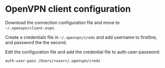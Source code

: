# OpenVPN client configuration

Download the connection configuration file and move to `~/.openvpn/client.ovpn`.

Create a credentials file in `~/.openvpn/creds` and add username to firstline, and password the the second.

Edit the configuration file and add the credential file to auth-user-password:

```shell
auth-user-pass /Users/<user>/.openvpn/creds
```
